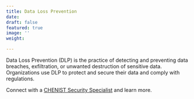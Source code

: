 ```yaml
---
title: Data Loss Prevention
date: 
draft: false
featured: true
image: ''
weight: 

---
```

Data Loss Prevention (DLP) is the practice of detecting and preventing data breaches, exfiltration, or unwanted destruction of sensitive data. Organizations use DLP to protect and secure their data and comply with regulations.

Connect with a [CHENIST Security Specialist](https://chen.ist/contact "Contact") and learn more. 